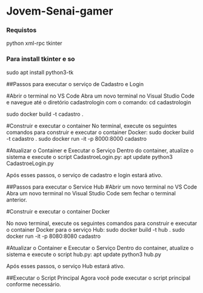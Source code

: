 # Jovem-Senai-gamer

### Requistos
python
xml-rpc
tkinter

### Para install tkinter e so 
sudo apt install python3-tk

##Passos para executar o serviço de Cadastro e Login

#Abrir o terminal no VS Code
Abra um novo terminal no Visual Studio Code e navegue até o diretório cadastrologin com o comando:
cd cadastrologin

sudo docker build -t cadastro .

#Construir e executar o container
No terminal, execute os seguintes comandos para construir e executar o container Docker:
sudo docker build -t cadastro .
sudo docker run -it -p 8000:8000 cadastro

#Atualizar o Container e Executar o Serviço
Dentro do container, atualize o sistema e execute o script CadastroeLogin.py:
apt update
python3 CadastroeLogin.py

Após esses passos, o serviço de cadastro e login estará ativo.

##Passos para executar o Service Hub
#Abrir um novo terminal no VS Code
Abra um novo terminal no Visual Studio Code sem fechar o terminal anterior.

#Construir e executar o container Docker

No novo terminal, execute os seguintes comandos para construir e executar o container Docker para o serviço Hub:
sudo docker build -t hub .
sudo docker run -it -p 8080:8080 cadastro

#Atualizar o Container e Executar o Serviço
Dentro do container, atualize o sistema e execute o script hub.py:
apt update
python3 hub.py

Após esses passos, o serviço Hub estará ativo.

##Executar o Script Principal
Agora você pode executar o script principal conforme necessário.
